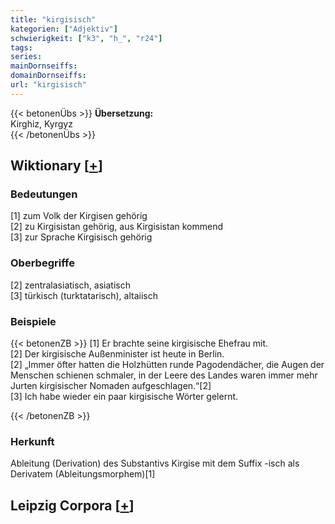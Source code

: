 ```yaml
---
title: "kirgisisch"
kategorien: ["Adjektiv"]
schwierigkeit: ["k3", "h_", "r24"]
tags:
series:
mainDornseiffs:
domainDornseiffs:
url: "kirgisisch"
---
```


{{< betonenÜbs >}}
**Übersetzung:**  
Kirghiz, Kyrgyz  
{{< /betonenÜbs >}}

## Wiktionary [[+](https://de.wiktionary.org/wiki/kirgisisch)]

### Bedeutungen
[1] zum Volk der Kirgisen gehörig  
[2] zu Kirgisistan gehörig, aus Kirgisistan kommend  
[3] zur Sprache Kirgisisch gehörig  

### Oberbegriffe
[2] zentralasiatisch, asiatisch  
[3] türkisch (turktatarisch), altaiisch  

### Beispiele
{{< betonenZB >}}
[1] Er brachte seine kirgisische Ehefrau mit.  
[2] Der kirgisische Außenminister ist heute in Berlin.  
[2] „Immer öfter hatten die Holzhütten runde Pagodendächer, die Augen der Menschen schienen schmaler, in der Leere des Landes waren immer mehr Jurten kirgisischer Nomaden aufgeschlagen.“[2]  
[3] Ich habe wieder ein paar kirgisische Wörter gelernt.  

{{< /betonenZB >}}
### Herkunft
Ableitung (Derivation) des Substantivs Kirgise mit dem Suffix -isch als Derivatem (Ableitungsmorphem)[1]  


## Leipzig Corpora [[+](https://corpora.uni-leipzig.de/en/res?word=kirgisisch&corpusId=deu_newscrawl-public_2018)]

